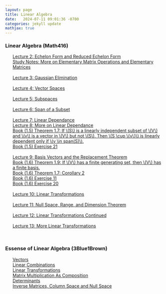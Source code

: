```yaml
---
layout: page
title: Linear Algebra
date:   2024-07-11 09:01:36 -0700
categories: jekyll update
mathjax: true
---
```

<!------------------------------------------------------------------->  
<h3> Linear Algebra (Math416) </h3>
<ul style="list-style-type:none;">
	   <li><a href="/jekyll/update/2024/07/21/lec02-rref.html">
        Lecture 2: Echelon Form and Reduced Echelon Form
       </a></li>
       <li><a href="/jekyll/update/2024/07/23/elementary-matrices.html">
        Study Notes: More on Elementary Matrix Operations and Elementary Matrices
       </a></li>
	   <!------------------------------------------------------------------->  
	   <br>
       <li><a href="/jekyll/update/2024/07/22/lec03-gaussian-elimination.html">
        Lecture 3: Gaussian Elimination
       </a></li>
	   <!------------------------------------------------------------------->  
	   <br>
       <li><a href="/jekyll/update/2024/07/17/lec04-vector-spaces.html">
        Lecture 4: Vector Spaces
       </a></li>
	   <!------------------------------------------------------------------->  
	   <br>
       <li><a href="/jekyll/update/2024/07/19/lec05-subspaces.html">
        Lecture 5: Subspaces
       </a></li>
	   <!------------------------------------------------------------------->  
	   <br>
       <li><a href="/jekyll/update/2024/07/20/lec06-span-of-a-subset.html">
        Lecture 6: Span of a Subset
       </a></li>
	   <!------------------------------------------------------------------->  
	   <br>
       <li><a href="/jekyll/update/2024/07/24/lec07-linear-dependance.html">
        Lecture 7: Linear Dependance
       </a></li>
       <li><a href="/jekyll/update/2024/07/25/lec08-more-linear-dependance.html">
        Lecture 8: More on Linear Dependance
       </a></li>
       <li><a href="/jekyll/update/2024/07/31/1-6-theorem-1.7.html">
        Book (1.5) Theorem 1.7: If \(S\) is a linearly independent subset of \(V\) and \(v\) is a vector in \(V\) but not \(S\). Then \(S \cup \{v\}\) is linearly dependent only if \(v \in span(S)\).
       </a></li>
       <li><a href="/jekyll/update/2024/08/01/1-5-ex-21.html">
        Book (1.5) Exercise 21
       </a></li>
	   <!------------------------------------------------------------------->  
	   <br>
       <li><a href="/jekyll/update/2024/07/26/lec09-basis-vectors-replacement-theorem.html">
        Lecture 9: Basis Vectors and the Replacement Theorem
       </a></li>
       <li><a href="/jekyll/update/2024/07/30/1-6-theorem-1.9.html">
        Book (1.6) Theorem 1.9: If \(V\) has a finite generating set, then \(V\) has a finite basis.
       </a></li>
       <li><a href="/jekyll/update/2024/08/02/1-6-corollary-2.html">
        Book (1.6) Theorem 1.7: Corollary 2
       </a></li>
       <li><a href="/jekyll/update/2024/08/04/1-6-ex-11.html">
        Book (1.6) Exercise 11
       </a></li>
       <li><a href="/jekyll/update/2024/08/03/1-6-ex-20.html">
        Book (1.6) Exercise 20
       </a></li>
	   <!------------------------------------------------------------------->  
	   <br>
       <li><a href="/jekyll/update/2024/07/27/lec10-linear-transformations.html">
        Lecture 10: Linear Transformations
       </a></li>
	   <!------------------------------------------------------------------->  
	   <br>
       <li><a href="/jekyll/update/2024/07/28/lec11-null-space-range-and-dimension-theorem.html">
        Lecture 11: Null Space, Range, and Dimension Theorem
       </a></li>
	   <!------------------------------------------------------------------->  
	   <br>
       <li><a href="/jekyll/update/2024/07/29/lec12-more-linear-transformations.html">
        Lecture 12: Linear Transformations Continued
       </a></li>
	   <!------------------------------------------------------------------->  
	   <br>
       <li><a href="/jekyll/update/2024/08/05/lec13-more-linear-transformations.html">
        Lecture 13: More Linear Transformations
       </a></li>
   </ul>
<br>
<!------------------------------------------------------------------->  
<h3> Essense of Linear Algebra (3Blue1Brown) </h3>
<ul style="list-style-type:none;">
       <li><a href="/jekyll/update/2023/09/11/vectors.html">
           Vectors
       </a></li>
       <li><a href="/jekyll/update/2023/09/12/linear-combinations.html">
           Linear Combinations
       </a></li>
       <li><a href="/jekyll/update/2023/09/22/linear-transformations.html">
           Linear Transformations
       </a></li>
       <li><a href="/jekyll/update/2023/09/25/matrix-multiplication-as-composition.html">
           Matrix Multiplication As Composition
       </a></li>
       <li><a href="/jekyll/update/2023/09/26/determinants.html">
           Determinants
       </a></li>
       <li><a href="/jekyll/update/2023/09/27/system-of-linear-equations.html">
           Inverse Matrices, Column Space and Null Space 
       </a></li>
	   <!--
       <li><a href="/jekyll/update/2023/09/29/dot-product.html">
           Dot Product
       </a></li>
       <li><a href="/jekyll/update/2023/10/02/cross-product.html">
           Cross Product
       </a></li>
	   -->
   </ul>
<br>